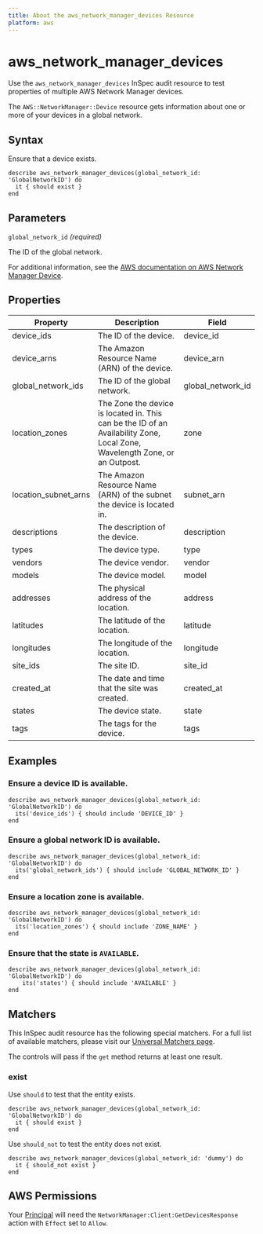 ```yaml
---
title: About the aws_network_manager_devices Resource
platform: aws
---
```


# aws_network_manager_devices

Use the `aws_network_manager_devices` InSpec audit resource to test properties of multiple AWS Network Manager devices.

The `AWS::NetworkManager::Device` resource gets information about one or more of your devices in a global network.

## Syntax

Ensure that a device exists.

    describe aws_network_manager_devices(global_network_id: 'GlobalNetworkID') do
      it { should exist }
    end

## Parameters

`global_network_id` _(required)_

The ID of the global network.

For additional information, see the [AWS documentation on AWS Network Manager Device](https://docs.aws.amazon.com/AWSCloudFormation/latest/UserGuide/aws-resource-networkmanager-device.html).

## Properties

| Property | Description | Field |
| --- | --- | --- |
| device_ids | The ID of the device. | device_id |
| device_arns | The Amazon Resource Name (ARN) of the device. | device_arn |
| global_network_ids | The ID of the global network. | global_network_id |
| location_zones | The Zone the device is located in. This can be the ID of an Availability Zone, Local Zone, Wavelength Zone, or an Outpost. | zone |
| location_subnet_arns | The Amazon Resource Name (ARN) of the subnet the device is located in. | subnet_arn |
| descriptions | The description of the device. | description |
| types | The device type. | type |
| vendors | The device vendor. | vendor |
| models | The device model. | model |
| addresses | The physical address of the location. | address |
| latitudes | The latitude of the location. | latitude |
| longitudes | The longitude of the location. | longitude |
| site_ids | The site ID. | site_id |
| created_at | The date and time that the site was created. | created_at |
| states | The device state. | state |
| tags | The tags for the device. | tags |

## Examples

### Ensure a device ID is available.

    describe aws_network_manager_devices(global_network_id: 'GlobalNetworkID') do
      its('device_ids') { should include 'DEVICE_ID' }
    end

### Ensure a global network ID is available.

    describe aws_network_manager_devices(global_network_id: 'GlobalNetworkID') do
      its('global_network_ids') { should include 'GLOBAL_NETWORK_ID' }
    end

### Ensure a location zone is available.

    describe aws_network_manager_devices(global_network_id: 'GlobalNetworkID') do
      its('location_zones') { should include 'ZONE_NAME' }
    end

### Ensure that the state is `AVAILABLE`.

    describe aws_network_manager_devices(global_network_id: 'GlobalNetworkID') do
        its('states') { should include 'AVAILABLE' }
    end

## Matchers

This InSpec audit resource has the following special matchers. For a full list of available matchers, please visit our [Universal Matchers page](https://www.inspec.io/docs/reference/matchers/).

The controls will pass if the `get` method returns at least one result.

### exist

Use `should` to test that the entity exists.

    describe aws_network_manager_devices(global_network_id: 'GlobalNetworkID') do
      it { should exist }
    end

Use `should_not` to test the entity does not exist.

    describe aws_network_manager_devices(global_network_id: 'dummy') do
      it { should_not exist }
    end

## AWS Permissions

Your [Principal](https://docs.aws.amazon.com/IAM/latest/UserGuide/intro-structure.html#intro-structure-principal) will need the `NetworkManager:Client:GetDevicesResponse` action with `Effect` set to `Allow`.

